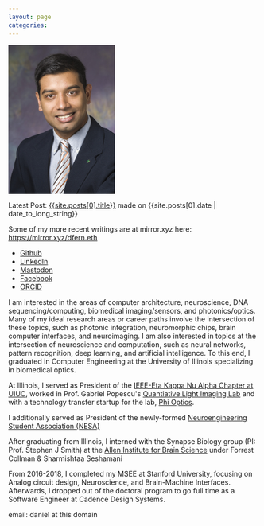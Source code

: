 ```yaml
---
layout: page
categories:
---
```


<img style="display:block" src="img/daniel.jpg" alt="Photo of Daniel Fernandes" height="300" />
<p>Latest Post: <a href="{{site.posts[0].url}}">{{site.posts[0].title}}</a> made on {{site.posts[0].date | date_to_long_string}} </p>
<p>Some of my more recent writings are at mirror.xyz here: <a href="https://mirror.xyz/dfern.eth">https://mirror.xyz/dfern.eth</a></p>
<ul>
    <li><a rel="me" href="https://github.com/daferna">Github</a></li>
    <li><a rel="me" href="http://www.linkedin.com/in/daferna">LinkedIn</a></li>
    <li><a rel="me" href="https://cryptodon.lol/@dfern">Mastodon</a></li>
    <li><a rel="me" href="https://facebook.com/dfernandes">Facebook</a></li>
    <li><a rel="me" href="http://orcid.org/0000-0002-5079-2777">ORCID</a></li>
</ul>
<p>I am interested in the areas of computer architecture, neuroscience, DNA sequencing/computing, biomedical imaging/sensors, and photonics/optics. Many of my ideal research areas or career paths involve the intersection of these topics, such as photonic integration, neuromorphic chips, brain computer interfaces, and neuroimaging. I am also interested in topics at the intersection of neuroscience and computation, such as neural networks, pattern recognition, deep learning, and artificial intelligence. To this end, I graduated in Computer Engineering at the University of Illinois specializing in biomedical optics.</p>
<p>At Illinois, I served as President of the <a href="http://hkn.illinois.edu">IEEE-Eta Kappa Nu Alpha Chapter at UIUC</a>, worked in Prof. Gabriel Popescu's <a href="http://light.ece.illinois.edu">Quantiative Light Imaging Lab</a> and with a technology transfer startup for the lab, <a href="http://phioptics.com/">Phi Optics</a>.</p>
<p>I additionally served as President of the newly-formed <a href="https://publish.illinois.edu/neuroengineering/">Neuroengineering Student Association (NESA)</a></p>
<p>After graduating from Illinois, I interned with the Synapse Biology group (PI: Prof. Stephen J Smith) at the <a href="http://alleninstitute.org">Allen Institute for Brain Science</a> under Forrest Collman & Sharmishtaa Seshamani</p>
<p>From 2016-2018, I completed my MSEE at Stanford University, focusing on Analog circuit design, Neuroscience, and Brain-Machine Interfaces. Afterwards, I dropped out of the doctoral program to go full time as a Software Engineer at Cadence Design Systems.</p>
<p>email: daniel at this domain</p>
